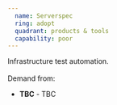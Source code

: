 ```yaml
---
  name: Serverspec
  ring: adopt
  quadrant: products & tools
  capability: poor
---
```

Infrastructure test automation.
<br/><br/>Demand from: <ul><li><strong>TBC</strong> - TBC</li></ul>
